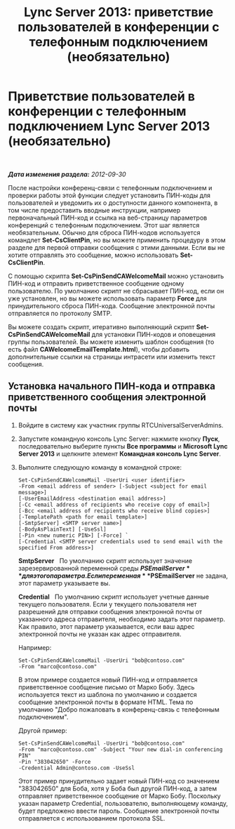 ﻿---
title: 'Lync Server 2013: приветствие пользователей в конференции с телефонным подключением (необязательно)'
TOCTitle: Приветствие пользователей в конференции с телефонным подключением (необязательно)
ms:assetid: caa4fd61-f506-4c09-bb5b-1aa260d7a720
ms:mtpsurl: https://technet.microsoft.com/ru-ru/library/Gg398846(v=OCS.15)
ms:contentKeyID: 49311183
ms.date: 05/19/2016
mtps_version: v=OCS.15
ms.translationtype: HT
---

# Приветствие пользователей в конференции с телефонным подключением Lync Server 2013 (необязательно)

 

_**Дата изменения раздела:** 2012-09-30_

После настройки конференц-связи с телефонным подключением и проверки работы этой функции следует установить ПИН-коды для пользователей и уведомить их о доступности данного компонента, в том числе предоставить вводные инструкции, например первоначальный ПИН-код и ссылка на веб-страницу параметров конференций с телефонным подключением. Этот шаг является необязательным. Обычно для сброса ПИН-кодов используется командлет **Set-CsClientPin**, но вы можете применить процедуру в этом разделе для первой отправки сообщения с этими данными. Если вы не хотите отправлять это сообщение, можно использовать **Set-CsClientPin**.

С помощью скрипта **Set-CsPinSendCAWelcomeMail** можно установить ПИН-код и отправить приветственное сообщение одному пользователю. По умолчанию скрипт не сбрасывает ПИН-код, если он уже установлен, но вы можете использовать параметр **Force** для принудительного сброса ПИН-кода. Сообщение электронной почты отправляется по протоколу SMTP.

Вы можете создать скрипт, итеративно выполняющий скрипт **Set-CsPinSendCAWelcomeMail** для установки ПИН-кодов и оповещения группы пользователей. Вы можете изменить шаблон сообщения (то есть файл **CAWelcomeEmailTemplate.html**), чтобы добавить дополнительные ссылки на страницы интрасети или изменить текст сообщения.

## Установка начального ПИН-кода и отправка приветственного сообщения электронной почты

1.  Войдите в систему как участник группы RTCUniversalServerAdmins.

2.  Запустите командную консоль Lync Server: нажмите кнопку **Пуск**, последовательно выберите пункты **Все программы** и **Microsoft Lync Server 2013** и щелкните элемент **Командная консоль Lync Server**.

3.  Выполните следующую команду в командной строке:
    
        Set-CsPinSendCAWelcomeMail -UserUri <user identifier>
        -From <email address of sender> [-Subject <subject for email message>]
        [-UserEmailAddress <destination email address>]
        [-Cc <email address of recipients who receive copy of email>]
        [-Bcc <email address of recipients who receive blind copies>]
        [-TemplatePath <path for email template>]
        [-SmtpServer] <SMTP server name>]
        [-BodyAsPlainText] [-UseSsl]
        [-Pin <new numeric PIN>] [-Force] `
        [-Credential <SMTP server credentials used to send email with the specified From address>]
    
    **SmtpServer**   По умолчанию скрипт использует значение зарезервированной переменной среды **$PSEmailServer** для этого параметра. Если переменная **$PSEmailServer** не задана, этот параметр указываете вы.
    
    **Credential**   По умолчанию скрипт использует учетные данные текущего пользователя. Если у текущего пользователя нет разрешений для отправки сообщения электронной почты от указанного адреса отправителя, необходимо задать этот параметр. Как правило, этот параметр указывается, если ваш адрес электронной почты не указан как адрес отправителя.
    
    Например:
    
        Set-CsPinSendCAWelcomeMail -UserUri "bob@contoso.com"
        -From "marco@contoso.com"
    
    В этом примере создается новый ПИН-код и отправляется приветственное сообщение письмо от Марко Бобу. Здесь используется текст из шаблона по умолчанию и создается сообщение электронной почты в формате HTML. Тема по умолчанию "Добро пожаловать в конференц-связь с телефонным подключением".
    
    Другой пример:
    
        Set-CsPinSendCAWelcomeMail -UserUri "bob@contoso.com"
        -From "marco@contoso.com" -Subject "Your new dial-in conferencing PIN"
        -Pin "383042650" -Force
        -Credential Admin@contoso.com -UseSsl
    
    Этот пример принудительно задает новый ПИН-код со значением "383042650" для Боба, хотя у Боба был другой ПИН-код, а затем отправляет приветственное сообщение от Марко Бобу. Поскольку указан параметр Credential, пользователю, выполняющему команду, будет предложено ввести пароль. Сообщение электронной почты отправляется с использованием протокола SSL.

